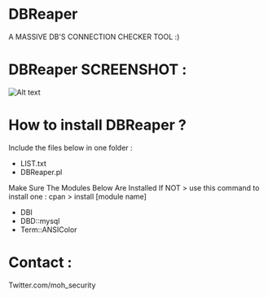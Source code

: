 # DBReaper

A MASSIVE DB'S CONNECTION CHECKER TOOL :) 

# DBReaper SCREENSHOT :

![Alt text](https://preview.ibb.co/gNKNnn/DBReaper.png "DBReaper ScreenShoot")

# How to install DBReaper ? 

Include the files below in one folder : 

* LIST.txt	
* DBReaper.pl

Make Sure The Modules Below Are Installed If NOT > use this command to install one : cpan > install [module name] 

* DBI
* DBD::mysql
* Term::ANSIColor

# Contact : 

Twitter.com/moh_security 

